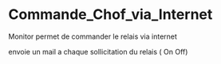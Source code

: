 # Commande_Chof_via_Internet
Monitor permet de commander le relais via internet

envoie un mail a chaque sollicitation du relais ( On Off)
